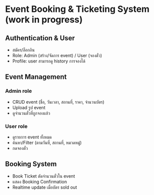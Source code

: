 # Event Booking & Ticketing System (work in progress)
## Authentication & User
- สมัคร/ล็อกอิน 
- Role: Admin (สร้าง/จัดการ event) / User (จองตั๋ว)
- Profile: user สามารถดู history การจองได้
## Event Management
### Admin role
- CRUD event (ชื่อ, วันเวลา, สถานที่, ราคา, จำนวนบัตร)
- Upload รูป event
- ดูจำนวนตั๋วที่ถูกจองแล้ว
### User role
- ดูรายการ event ทั้งหมด
- ค้นหา/Filter (ตามวันที่, สถานที่, หมวดหมู่)
- กดจองตั๋ว
## Booking System
- Book Ticket ตัดจำนวนตั๋วใน event
- แสดง Booking Confirmation
- Realtime update เมื่อบัตร sold out
